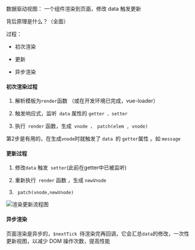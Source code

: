 数据驱动视图： 一个组件渲染到页面，修改 data 触发更新

背后原理是什么？（全面）

过程：

* 初次渲染

* 更新

* 异步渲染

#### 初次渲染过程
1. 解析模板为` render `函数 （或在开发环境已完成，vue-loader）

2. 触发响应式，监听` data` 属性的 `getter 、setter`

3. 执行` render` 函数，生成` vnode ， patch(elem , vnode)`

第2步是有用的，在生成` vnode `时就触发了 `data `的 `getter`属性 。如 `message`

#### 更新过程

1. 修改`data` 触发` setter`(此前在getter中已被监听)

2. 重新执行` render` 函数 ，生成 `newVnode`

3. ` patch(vnode,newVnode)`

![渲染更新流程图](https://cn.vuejs.org/images/data.png)

#### 异步渲染

页面渲染是异步的，`$nextTick `待渲染完再回调，它会汇总` data `的修改，一次性更新视图，以减少 DOM 操作次数，提高性能 




